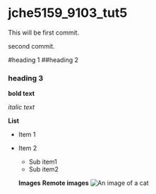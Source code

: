 # jche5159_9103_tut5

This will be first commit.

second commit.

#heading 1
##heading 2
### heading 3

**bold text**

*italic text*

**List**

- Item 1
- Item 2
  - Sub item1
  - Sub item2

  **Images**
  **Remote images**
  ![An image of a cat](http://placekitten.com/200/300)